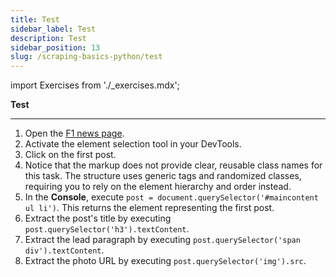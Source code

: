 ```yaml
---
title: Test
sidebar_label: Test
description: Test
sidebar_position: 13
slug: /scraping-basics-python/test
---
```


import Exercises from './_exercises.mdx';

**Test**

---

1. Open the [F1 news page](https://www.theguardian.com/sport/formulaone).
1. Activate the element selection tool in your DevTools.
1. Click on the first post.
1. Notice that the markup does not provide clear, reusable class names for this task. The structure uses generic tags and randomized classes, requiring you to rely on the element hierarchy and order instead.
1. In the **Console**, execute `post = document.querySelector('#maincontent ul li')`. This returns the element representing the first post.
1. Extract the post's title by executing `post.querySelector('h3').textContent`.
1. Extract the lead paragraph by executing `post.querySelector('span div').textContent`.
1. Extract the photo URL by executing `post.querySelector('img').src`.
